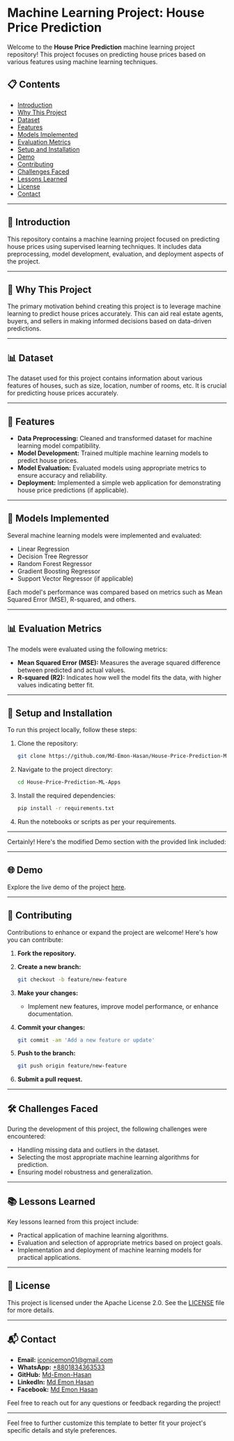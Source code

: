 # Machine Learning Project: House Price Prediction

Welcome to the **House Price Prediction** machine learning project repository! This project focuses on predicting house prices based on various features using machine learning techniques.

## 📋 Contents

- [Introduction](#introduction)
- [Why This Project](#why-this-project)
- [Dataset](#dataset)
- [Features](#features)
- [Models Implemented](#models-implemented)
- [Evaluation Metrics](#evaluation-metrics)
- [Setup and Installation](#setup-and-installation)
- [Demo](#demo)
- [Contributing](#contributing)
- [Challenges Faced](#challenges-faced)
- [Lessons Learned](#lessons-learned)
- [License](#license)
- [Contact](#contact)

---

## 📖 Introduction

This repository contains a machine learning project focused on predicting house prices using supervised learning techniques. It includes data preprocessing, model development, evaluation, and deployment aspects of the project.

---

## 🎯 Why This Project

The primary motivation behind creating this project is to leverage machine learning to predict house prices accurately. This can aid real estate agents, buyers, and sellers in making informed decisions based on data-driven predictions.

---

## 📊 Dataset

The dataset used for this project contains information about various features of houses, such as size, location, number of rooms, etc. It is crucial for predicting house prices accurately.

---

## 🌟 Features

- **Data Preprocessing:** Cleaned and transformed dataset for machine learning model compatibility.
- **Model Development:** Trained multiple machine learning models to predict house prices.
- **Model Evaluation:** Evaluated models using appropriate metrics to ensure accuracy and reliability.
- **Deployment:** Implemented a simple web application for demonstrating house price predictions (if applicable).

---

## 🧠 Models Implemented

Several machine learning models were implemented and evaluated:

- Linear Regression
- Decision Tree Regressor
- Random Forest Regressor
- Gradient Boosting Regressor
- Support Vector Regressor (if applicable)

Each model's performance was compared based on metrics such as Mean Squared Error (MSE), R-squared, and others.

---

## 📊 Evaluation Metrics

The models were evaluated using the following metrics:

- **Mean Squared Error (MSE):** Measures the average squared difference between predicted and actual values.
- **R-squared (R2):** Indicates how well the model fits the data, with higher values indicating better fit.

---

## 🚀 Setup and Installation

To run this project locally, follow these steps:

1. Clone the repository:

   ```bash
   git clone https://github.com/Md-Emon-Hasan/House-Price-Prediction-ML-Apps.git
   ```

2. Navigate to the project directory:

   ```bash
   cd House-Price-Prediction-ML-Apps
   ```

3. Install the required dependencies:

   ```bash
   pip install -r requirements.txt
   ```

4. Run the notebooks or scripts as per your requirements.

---


Certainly! Here's the modified Demo section with the provided link included:

---

## 🌐 Demo

Explore the live demo of the project [here](https://house-price-prediction-ml-apps.onrender.com/).

---

## 🤝 Contributing

Contributions to enhance or expand the project are welcome! Here's how you can contribute:

1. **Fork the repository.**
2. **Create a new branch:**

   ```bash
   git checkout -b feature/new-feature
   ```

3. **Make your changes:**

   - Implement new features, improve model performance, or enhance documentation.

4. **Commit your changes:**

   ```bash
   git commit -am 'Add a new feature or update'
   ```

5. **Push to the branch:**

   ```bash
   git push origin feature/new-feature
   ```

6. **Submit a pull request.**

---

## 🛠️ Challenges Faced

During the development of this project, the following challenges were encountered:

- Handling missing data and outliers in the dataset.
- Selecting the most appropriate machine learning algorithms for prediction.
- Ensuring model robustness and generalization.

---

## 📚 Lessons Learned

Key lessons learned from this project include:

- Practical application of machine learning algorithms.
- Evaluation and selection of appropriate metrics based on project goals.
- Implementation and deployment of machine learning models for practical applications.

---

## 📄 License

This project is licensed under the Apache License 2.0. See the [LICENSE](LICENSE) file for more details.

---

## 📬 Contact

- **Email:** [iconicemon01@gmail.com](mailto:iconicemon01@gmail.com)
- **WhatsApp:** [+8801834363533](https://wa.me/8801834363533)
- **GitHub:** [Md-Emon-Hasan](https://github.com/Md-Emon-Hasan)
- **LinkedIn:** [Md Emon Hasan](https://www.linkedin.com/in/md-emon-hasan)
- **Facebook:** [Md Emon Hasan](https://www.facebook.com/mdemon.hasan2001/)

Feel free to reach out for any questions or feedback regarding the project!

---

Feel free to further customize this template to better fit your project's specific details and style preferences.
